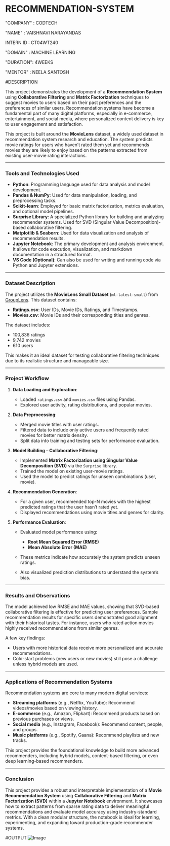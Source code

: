 # RECOMMENDATION-SYSTEM

"COMPANY" : CODTECH

"NAME" : VAISHNAVI NARAYANDAS

INTERN ID : CT04WT240

"DOMAIN" : MACHINE LEARNING

"DURATION": 4WEEKS

"MENTOR" : NEELA SANTOSH

#DESCRIPTION

This project demonstrates the development of a **Recommendation System** using **Collaborative Filtering** and **Matrix Factorization** techniques to suggest movies to users based on their past preferences and the preferences of similar users. Recommendation systems have become a fundamental part of many digital platforms, especially in e-commerce, entertainment, and social media, where personalized content delivery is key to user engagement and satisfaction.

This project is built around the **MovieLens** dataset, a widely used dataset in recommendation system research and education. The system predicts movie ratings for users who haven’t rated them yet and recommends movies they are likely to enjoy based on the patterns extracted from existing user-movie rating interactions.

---

### Tools and Technologies Used

* **Python**: Programming language used for data analysis and model development.
* **Pandas & NumPy**: Used for data manipulation, loading, and preprocessing tasks.
* **Scikit-learn**: Employed for basic matrix factorization, metrics evaluation, and optional model pipelines.
* **Surprise Library**: A specialized Python library for building and analyzing recommender systems. Used for SVD (Singular Value Decomposition)-based collaborative filtering.
* **Matplotlib & Seaborn**: Used for data visualization and analysis of recommendation results.
* **Jupyter Notebook**: The primary development and analysis environment. It allows for code execution, visualization, and markdown documentation in a structured format.
* **VS Code (Optional)**: Can also be used for writing and running code via Python and Jupyter extensions.

---

### Dataset Description

The project utilizes the **MovieLens Small Dataset** (`ml-latest-small`) from [GroupLens](https://grouplens.org/datasets/movielens/). This dataset contains:

* **Ratings.csv**: User IDs, Movie IDs, Ratings, and Timestamps.
* **Movies.csv**: Movie IDs and their corresponding titles and genres.

The dataset includes:

* 100,836 ratings
* 9,742 movies
* 610 users

This makes it an ideal dataset for testing collaborative filtering techniques due to its realistic structure and manageable size.

---

### Project Workflow

1. **Data Loading and Exploration**:

   * Loaded `ratings.csv` and `movies.csv` files using Pandas.
   * Explored user activity, rating distributions, and popular movies.

2. **Data Preprocessing**:

   * Merged movie titles with user ratings.
   * Filtered data to include only active users and frequently rated movies for better matrix density.
   * Split data into training and testing sets for performance evaluation.

3. **Model Building – Collaborative Filtering**:

   * Implemented **Matrix Factorization using Singular Value Decomposition (SVD)** via the `Surprise` library.
   * Trained the model on existing user-movie ratings.
   * Used the model to predict ratings for unseen combinations (user, movie).

4. **Recommendation Generation**:

   * For a given user, recommended top-N movies with the highest predicted ratings that the user hasn’t rated yet.
   * Displayed recommendations using movie titles and genres for clarity.

5. **Performance Evaluation**:

   * Evaluated model performance using:

     * **Root Mean Squared Error (RMSE)**
     * **Mean Absolute Error (MAE)**
   * These metrics indicate how accurately the system predicts unseen ratings.
   * Also visualized prediction distributions to understand the system’s bias.

---

### Results and Observations

The model achieved low RMSE and MAE values, showing that SVD-based collaborative filtering is effective for predicting user preferences. Sample recommendation results for specific users demonstrated good alignment with their historical tastes. For instance, users who rated action movies highly received recommendations from similar genres.

A few key findings:

* Users with more historical data receive more personalized and accurate recommendations.
* Cold-start problems (new users or new movies) still pose a challenge unless hybrid models are used.

---

### Applications of Recommendation Systems

Recommendation systems are core to many modern digital services:

* **Streaming platforms** (e.g., Netflix, YouTube): Recommend videos/movies based on viewing history.
* **E-commerce** (e.g., Amazon, Flipkart): Recommend products based on previous purchases or views.
* **Social media** (e.g., Instagram, Facebook): Recommend content, people, and groups.
* **Music platforms** (e.g., Spotify, Gaana): Recommend playlists and new tracks.

This project provides the foundational knowledge to build more advanced recommenders, including hybrid models, content-based filtering, or even deep learning-based recommenders.

---

### Conclusion

This project provides a robust and interpretable implementation of a **Movie Recommendation System** using **Collaborative Filtering** and **Matrix Factorization (SVD)** within a **Jupyter Notebook** environment. It showcases how to extract patterns from sparse rating data to deliver meaningful recommendations and evaluate model accuracy using industry-standard metrics. With a clean modular structure, the notebook is ideal for learning, experimenting, and expanding toward production-grade recommender systems.


#OUTPUT
![Image](https://github.com/user-attachments/assets/4ecdf7b0-54e2-47d8-9d05-f02ed04b609d)
